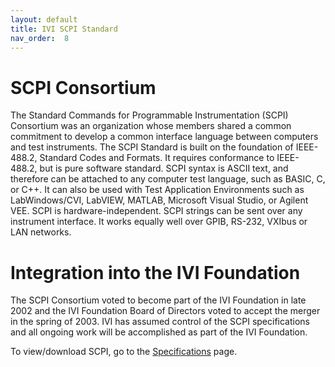 ```yaml
---
layout: default
title: IVI SCPI Standard
nav_order:  8
---
```

# SCPI Consortium

The Standard Commands for Programmable Instrumentation (SCPI) Consortium
was an organization whose members shared a common commitment to develop
a common interface language between computers and test instruments. The
SCPI Standard is built on the foundation of IEEE-488.2, Standard Codes
and Formats. It requires conformance to IEEE-488.2, but is pure software
standard. SCPI syntax is ASCII text, and therefore can be attached to
any computer test language, such as BASIC, C, or C++. It can also be
used with Test Application Environments such as LabWindows/CVI, LabVIEW,
MATLAB, Microsoft Visual Studio, or Agilent VEE. SCPI is
hardware-independent. SCPI strings can be sent over any instrument
interface. It works equally well over GPIB, RS-232, VXIbus or LAN
networks.

  

# Integration into the IVI Foundation

The SCPI Consortium voted to become part of the IVI Foundation in late
2002 and the IVI Foundation Board of Directors voted to accept the
merger in the spring of 2003. IVI has assumed control of the SCPI
specifications and all ongoing work will be accomplished as part of the
IVI Foundation.

To view/download SCPI, go to the
[Specifications](../specifications/default.html)
page.
